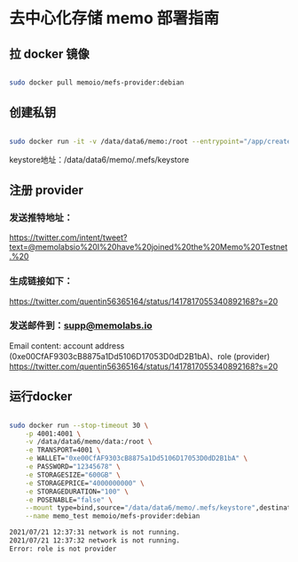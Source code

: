 # 去中心化存储 memo 部署指南

## 拉 docker 镜像

```bash

sudo docker pull memoio/mefs-provider:debian

```

## 创建私钥

```bash

sudo docker run -it -v /data/data6/memo:/root --entrypoint="/app/create" memoio/mefs-provider:debian

```

keystore地址：/data/data6/memo/.mefs/keystore

## 注册 provider

### 发送推特地址：

https://twitter.com/intent/tweet?text=@memolabsio%20I%20have%20joined%20the%20Memo%20Testnet.%20

### 生成链接如下：

https://twitter.com/quentin56365164/status/1417817055340892168?s=20


### 发送邮件到：supp@memolabs.io

Email content: 
account address (0xe00CfAF9303cB8875a1Dd5106D17053D0dD2B1bA)、role (provider) 
https://twitter.com/quentin56365164/status/1417817055340892168?s=20

## 运行docker 

```bash

sudo docker run --stop-timeout 30 \
    -p 4001:4001 \
    -v /data/data6/memo/data:/root \
    -e TRANSPORT=4001 \
    -e WALLET="0xe00CfAF9303cB8875a1Dd5106D17053D0dD2B1bA" \
    -e PASSWORD="12345678" \
    -e STORAGESIZE="600GB" \
    -e STORAGEPRICE="4000000000" \
    -e STORAGEDURATION="100" \
    -e POSENABLE="false" \
    --mount type=bind,source="/data/data6/memo/.mefs/keystore",destination=/app/keystore \
    --name memo_test memoio/mefs-provider:debian

2021/07/21 12:37:31 network is not running.
2021/07/21 12:37:32 network is not running.
Error: role is not provider

```
